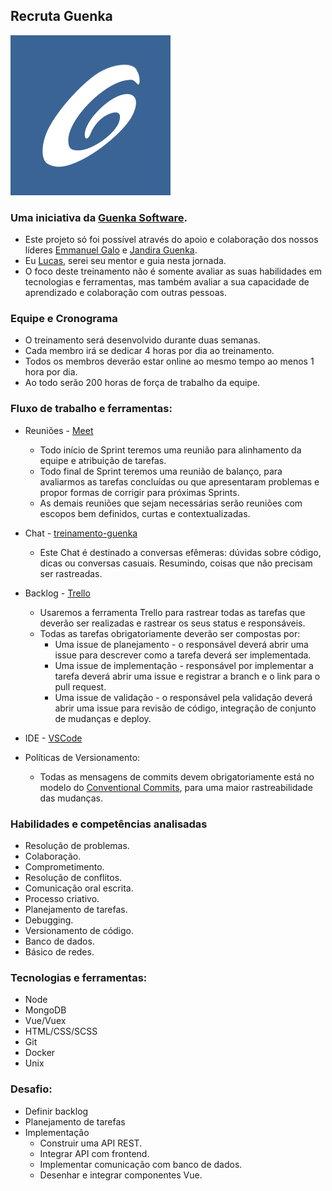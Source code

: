 ## Recruta Guenka

![](/flat-logo-guenka.png) 

### Uma iniciativa da [Guenka Software](http://www.guenka.com.br/).

* Este projeto só foi possível através do apoio e colaboração dos nossos líderes [Emmanuel Galo](https://www.linkedin.com/in/emmanuel-galo-442a35b3/?originalSubdomain=br) e [Jandira Guenka](https://www.linkedin.com/in/jandira-g-palma-29192b8/).
* Eu [Lucas](https://www.linkedin.com/in/lucas-joaquim-81880a159/), serei seu mentor e guia nesta jornada.
* O foco deste treinamento não é somente avaliar as suas habilidades em tecnologias e ferramentas, mas também avaliar a sua capacidade de aprendizado e colaboração com outras pessoas.

### Equipe e Cronograma

* O treinamento será desenvolvido durante duas semanas.
* Cada membro irá se dedicar 4 horas por dia ao treinamento.
* Todos os membros deverão estar online ao mesmo tempo ao menos 1 hora por dia.
* Ao todo serão 200 horas de força de trabalho da equipe.

### Fluxo de trabalho e ferramentas:

* Reuniões - [Meet](http://meet.new/)
    
    * Todo início de Sprint teremos uma reunião para alinhamento da equipe e atribuição de tarefas.
    * Todo final de Sprint teremos uma reunião de balanço, para avaliarmos as tarefas concluídas ou que apresentaram problemas e propor formas de corrigir para próximas Sprints.
    * As demais reuniões que sejam necessárias serão reuniões com escopos bem definidos, curtas e contextualizadas.

* Chat - [treinamento-guenka](https://gitter.im/treinamento-guenka/community)

    * Este Chat é destinado a conversas efêmeras: dúvidas sobre código, dicas ou conversas casuais. Resumindo, coisas que não precisam ser rastreadas.

* Backlog - [Trello](https://trello.com/b/qtJ2Nol2/treinamento)
    * Usaremos a ferramenta Trello para rastrear todas as tarefas que deverão ser realizadas e rastrear os seus status e responsáveis.
    * Todas as tarefas obrigatoriamente deverão ser compostas por:
        * Uma issue de planejamento - o responsável deverá abrir uma issue para descrever como a tarefa deverá ser implementada.
        * Uma issue de implementação - responsável por implementar a tarefa deverá abrir uma issue e registrar a branch e o link para o pull request. 
        * Uma issue de validação - o responsável pela validação deverá abrir uma issue para revisão de código, integração de conjunto de mudanças e deploy.

* IDE - [VSCode](https://code.visualstudio.com/)

* Políticas de Versionamento:
    * Todas as mensagens de commits devem obrigatoriamente está no modelo do [Conventional Commits](https://www.conventionalcommits.org/en/v1.0.0/), para uma maior rastreabilidade das mudanças.

### Habilidades e competências analisadas

* Resolução de problemas.
* Colaboração.
* Comprometimento.
* Resolução de conflitos.
* Comunicação oral escrita.
* Processo criativo.
* Planejamento de tarefas.
* Debugging.
* Versionamento de código.
* Banco de dados.
* Básico de redes.

### Tecnologias e ferramentas:

* Node
* MongoDB
* Vue/Vuex
* HTML/CSS/SCSS
* Git
* Docker
* Unix

### Desafio:

* Definir backlog
* Planejamento de tarefas
* Implementação
    * Construir uma API REST.
    * Integrar API com frontend.
    * Implementar comunicação com banco de dados.
    * Desenhar e integrar componentes Vue.





